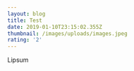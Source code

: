 ```yaml
---
layout: blog
title: Test
date: 2019-01-10T23:15:02.355Z
thumbnail: /images/uploads/images.jpeg
rating: '2'
---
```

Lipsum
